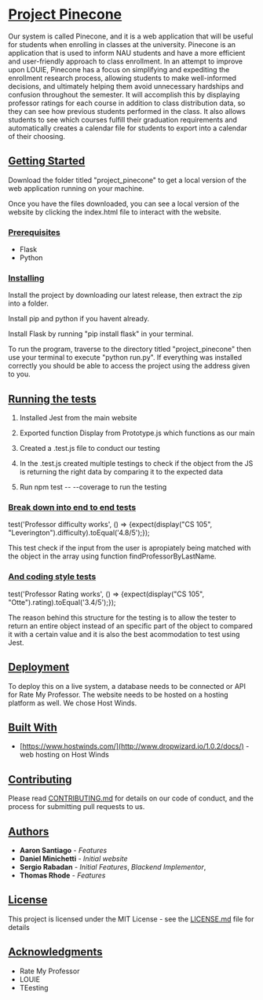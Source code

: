# [Project Pinecone](https://github.com/UnlimitedDrip/ProjectPinecone/)

Our system is called Pinecone, and it is a web application that will be useful for students when enrolling in classes at the university. Pinecone is an application that is used to inform NAU students and have a more efficient and user-friendly approach to class enrollment. In an attempt to improve upon LOUIE, Pinecone has a focus on simplifying and expediting the enrollment research process, allowing students to make well-informed decisions, and ultimately helping them avoid unnecessary hardships and confusion throughout the semester. It will accomplish this by displaying professor ratings for each course in addition to class distribution data, so they can see how previous students performed in the class. It also allows students to see which courses fulfill their graduation requirements and automatically creates a calendar file for students to export into a calendar of their choosing.


## [Getting Started](https://github.com/UnlimitedDrip/ProjectPinecone/#getting-started)

Download the folder titled "project\_pinecone" to get a local version of the web application running on your machine.

Once you have the files downloaded, you can see a local version of the website by clicking the index.html file to interact with the website.


### [Prerequisites](https://github.com/UnlimitedDrip/ProjectPinecone/#prerequisites)

- Flask
- Python

### [Installing](https://github.com/UnlimitedDrip/ProjectPinecone/#installing)

Install the project by downloading our latest release, then extract the zip into a folder.

Install pip and python if you havent already. 

Install Flask by running "pip install flask" in your terminal.

To run the program, traverse to the directory titled "project_pinecone" then use your terminal to execute "python run.py". If everything was installed correctly you should be able to access the project using the address given to you.


## [Running the tests](https://github.com/UnlimitedDrip/ProjectPinecone/#running-the-tests)

1. Installed Jest from the main website
   
2. Exported function Display from Prototype.js which functions as our main

3. Created a .test.js file to conduct our testing
   
4. In the .test.js created multiple testings to check if the object from the JS is returning the right data by comparing it to the expected data
   
5. Run npm test -- --coverage to run the testing


### [Break down into end to end tests](https://github.com/UnlimitedDrip/ProjectPinecone/#break-down-into-end-to-end-tests)

test('Professor difficulty works', () => 
{expect(display("CS 105", "Leverington").difficulty).toEqual('4.8/5');});

This test check if the input from the user is apropiately being matched with the object in the array using function findProfessorByLastName.

### [And coding style tests](https://github.com/UnlimitedDrip/ProjectPinecone/#and-coding-style-tests)

test('Professor Rating works', () => 
{expect(display("CS 105", "Otte").rating).toEqual('3.4/5');});

The reason behind this structure for the testing is to allow the tester to return an entire object instead of an specific part of the object to compared it with a certain value and it is also the best acommodation to test using Jest.


## [Deployment](https://github.com/UnlimitedDrip/ProjectPinecone/#deployment)

To deploy this on a live system, a database needs to be connected or API for Rate My Professor. The website needs to be hosted on a hosting platform as well. We chose Host Winds.


## [Built With](https://github.com/UnlimitedDrip/ProjectPinecone/#built-with)

- [https://www.hostwinds.com/](http://www.dropwizard.io/1.0.2/docs/) - web hosting on Host Winds


## [Contributing](https://github.com/UnlimitedDrip/ProjectPinecone/#contributing)

Please read [CONTRIBUTING.md](https://github.com/UnlimitedDrip/ProjectPinecone/blob/main/CONTRIBUTING.md) for details on our code of conduct, and the process for submitting pull requests to us.


## [Authors](https://github.com/UnlimitedDrip/ProjectPinecone/#authors)

- **Aaron Santiago** - _Features_
- **Daniel Minichetti** - _Initial website_
- **Sergio Rabadan** - _Initial Features_, _Blackend Implementor_, 
- **Thomas Rhode** - _Features_

## [License](https://github.com/UnlimitedDrip/ProjectPinecone/#license)

This project is licensed under the MIT License - see the [LICENSE.md](https://gist.github.com/PurpleBooth/LICENSE.md) file for details


## [Acknowledgments](https://github.com/UnlimitedDrip/ProjectPinecone/#acknowledgments)

- Rate My Professor
- LOUIE
- TEesting
